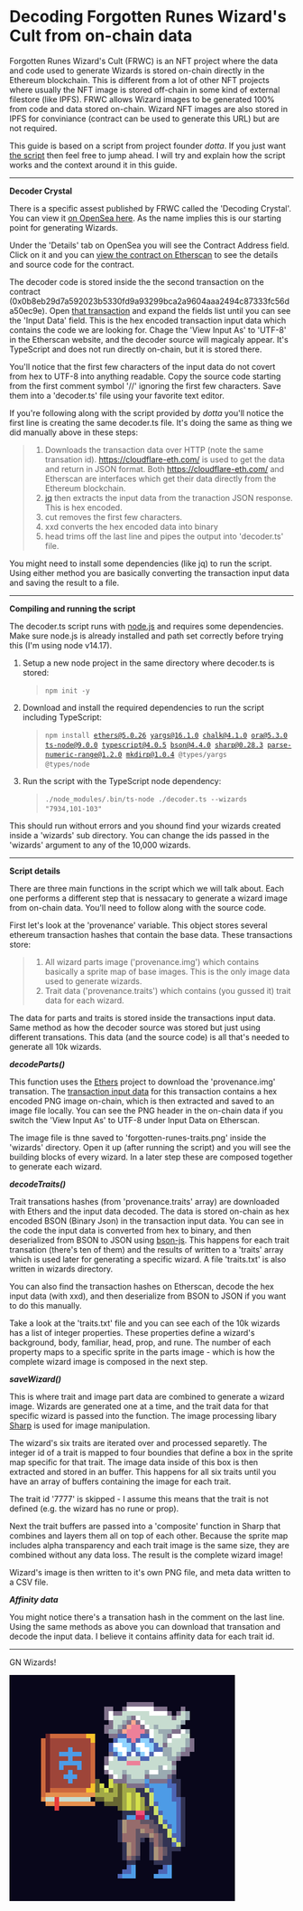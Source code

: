 # Decoding Forgotten Runes Wizard's Cult from on-chain data

Forgotten Runes Wizard's Cult (FRWC) is an NFT project where the data and code used to generate Wizards is stored on-chain directly in the Ethereum blockchain.  This is different from a lot of other NFT projects where usually the  NFT image is stored off-chain in some kind of external filestore (like IPFS).  FRWC allows Wizard images to be generated 100% from code and data stored on-chain.  Wizard NFT images are also stored in IPFS for conviniance (contract can be used to generate this URL) but are not required.

This guide is based on a script from project founder *dotta*.  If you just want [the script](https://gist.github.com/cryppadotta/375dee1903598f5163e2c1d7d3ce9db9) then feel free to jump ahead.  I will try and explain how the script works and the context around it in this guide.

***

**Decoder Crystal**

There is a specific assest published by FRWC called the 'Decoding Crystal'.  You can view it [on OpenSea here](https://opensea.io/assets/0x2d00d68bf8bc14d139b4dcea5fb7ce0a42e09c86/0).  As the name implies this is our starting point for generating Wizards.

Under the 'Details' tab on OpenSea you will see the Contract Address field.  Click on it and you can [view the contract on Etherscan](https://etherscan.io/address/0x2d00d68bf8bc14d139b4dcea5fb7ce0a42e09c86) to see the details and source code for the contract.

The decoder code is stored inside the the second transaction on the contract (0x0b8eb29d7a592023b5330fd9a93299bca2a9604aaa2494c87333fc56da50ec9e).  Open [that transaction](https://etherscan.io/tx/0x0b8eb29d7a592023b5330fd9a93299bca2a9604aaa2494c87333fc56da50ec9e) and expand the fields list until you can see the 'Input Data' field.  This is the hex encoded transaction input data which contains the code we are looking for.  Chage the 'View Input As' to 'UTF-8' in the Etherscan website, and the decoder source will magicaly appear.  It's TypeScript and does not run directly on-chain, but it is stored there.

You'll notice that the first few characters of the input data do not covert from hex to UTF-8 into anything readable.  Copy the source code starting from the first comment symbol '//' ignoring the first few characters. Save them into a 'decoder.ts' file using your favorite text editor.

If you're following along with the script provided by *dotta* you'll notice the first line is creating the same decoder.ts file.  It's doing the same as thing we did manually above in these steps:
>1. Downloads the transaction data over HTTP (note the same transation id).  https://cloudflare-eth.com/ is used to get the data and return in JSON format.  Both https://cloudflare-eth.com/ and Etherscan are interfaces which get their data directly from the Ethereum blockchain.
>2. [jq](https://stedolan.github.io/jq/) then extracts the input data from the tranaction JSON response.  This is hex encoded.
>3. cut removes the first few characters.
>4. xxd converts the hex encoded data into binary
>5. head trims off the last line and pipes the output into 'decoder.ts' file.

You might need to install some dependencies (like jq) to run the script.  Using either method you are basically converting the transaction input data and saving the result to a file.

***

**Compiling and running the script**

The decoder.ts script runs with [node.js](https://nodejs.org/) and requires some dependencies.  Make sure node.js is already installed and path set correctly before trying this (I'm using node v14.17).

1. Setup a new node project in the same directory where decoder.ts is stored:

	><code>npm init -y</code>

2. Download and install the required dependencies to run the script including TypeScript:

	><code>npm install ethers@5.0.26 yargs@16.1.0 chalk@4.1.0 ora@5.3.0 ts-node@9.0.0 typescript@4.0.5 bson@4.4.0 sharp@0.28.3 parse-numeric-range@1.2.0 mkdirp@1.0.4 @types/yargs @types/node</code>

3. Run the script with the TypeScript node dependency:

	><code>./node_modules/.bin/ts-node ./decoder.ts --wizards "7934,101-103"</code>

This should run without errors and you shound find your wizards created inside a 'wizards' sub directory.  You can change the ids passed in the 'wizards' argument to any of the 10,000 wizards.

*** 
**Script details**

There are three main functions in the script which we will talk about.  Each one performs a different step that is nessacary to generate a wizard image from on-chain data.  You'll need to follow along with the source code.

First let's look at the 'provenance' variable. This object stores several ethereum transaction hashes that contain the base data.  These transactions store:
>1. All wizard parts image ('provenance.img') which contains basically a sprite map of base images.  This is the only image data used to generate wizards.
>2. Trait data ('provenance.traits') which contains (you gussed it) trait data for each wizard.

The data for parts and traits is stored inside the transactions input data.  Same method as how the decoder source was stored but just using different transations.  This data (and the source code) is all that's needed to generate all 10k wizards.

***decodeParts()***

This function uses the [Ethers](https://ethers.org/) project to download the 'provenance.img' transation.  The [transaction input data](https://etherscan.io/tx/0xbb6413bd70bae87b724c30ba9e46224fa63629709e7ccfe60a39cc14aa41013e) for this transaction contains a hex encoded PNG image on-chain, which is then extracted and saved to an image file locally.  You can see the PNG header in the on-chain data if you switch the 'View Input As' to UTF-8 under Input Data on Etherscan.

The image file is thne saved to 'forgotten-runes-traits.png' inside the 'wizards' directory.  Open it up (after running the script) and you will see the building blocks of every wizard.  In a later step these are composed together to generate each wizard.

***decodeTraits()***

Trait transations hashes (from 'provenance.traits' array) are downloaded with Ethers and the input data decoded.  The data is stored on-chain as hex encoded BSON (Binary Json) in the transaction input data.  You can see in the code the input data is converted from hex to binary, and then deserialized from BSON to JSON using [bson-js](https://github.com/mongodb/js-bson).  This happens for each trait transation (there's ten of them) and the results of written to a 'traits' array which is used later for generating a specific wizard.  A file 'traits.txt' is also written in wizards directory.

You can also find the transaction hashes on Etherscan, decode the hex input data (with xxd), and then deserialize from BSON to JSON if you want to do this manually.

Take a look at the 'traits.txt' file and you can see each of the 10k wizards has a list of integer properties.  These properties define a wizard's background, body, familiar, head, prop, and rune.  The number of each property maps to a specific sprite in the parts image - which is how the complete wizard image is composed in the next step.

***saveWizard()***

This is where trait and image part data are combined to generate a wizard image.  Wizards are generated one at a time, and the trait data for that specific wizard is passed into the function.  The image processing libary [Sharp](https://sharp.pixelplumbing.com/) is used for image manipulation.

The wizard's six traits are iterated over and processed separetly.  The integer id of a trait is mapped to four boundies that define a box in the sprite map specific for that trait.  The image data inside of this box is then extracted and stored in an buffer.  This happens for all six traits until you have an array of buffers containing the image for each trait.

The trait id '7777' is skipped - I assume this means that the trait is not defined (e.g. the wizard has no rune or prop).

Next the trait buffers are passed into a 'composite' function in Sharp that combines and layers them all on top of each other.  Because the sprite map includes alpha transparency and each trait image is the same size, they are combined without any data loss.  The result is the complete wizard image!

Wizard's image is then written to it's own PNG file, and meta data written to a CSV file.

***Affinity data***

You might notice there's a transation hash in the comment on the last line.  Using the same methods as above you can download that transation and decode the input data.  I believe it contains affinity data for each trait id.

*** 
GN Wizards!

![Wizard 7934](assets/wizard-7934-enchanter-apollo-of-the-mount.png)